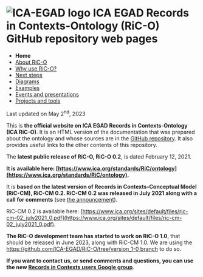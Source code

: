 # ![ICA-EGAD logo](images/ICA_Logo_ExpertGroups_EGAD_small.png) ICA EGAD Records in Contexts-Ontology (RiC-O) GitHub repository web pages


* **Home**
* [About RiC-O](about.html)
* [Why use RiC-O?](why-use-RiC-O.html)
* [Next steps](next-steps.html)
* [Diagrams](diagrams.html)
* [Examples](examples.html)
* [Events and presentations](events.html)
* [Projects and tools](projects-and-tools.html)

Last updated on May 2<sup>nd</sup>, 2023

This is **the official website on ICA EGAD Records in Contexts-Ontology (ICA RiC-O)**. It is an HTML version of the documentation that was prepared about the ontology and whose sources are in the [GitHub repository](https://github.com/ICA-EGAD/RiC-O). It also provides useful links to the other contents of this repository.

The **latest public release of RiC-O, RiC-O 0.2**, is dated February 12, 2021.

**It is available here:
[https://www.ica.org/standards/RiC/ontology](https://www.ica.org/standards/RiC/ontology).**

It is **based on the latest version of Records in Contexts-Conceptual Model (RiC-CM), RiC-CM 0.2. RiC-CM 0.2 was released in July 2021 along with a call for comments** (see [the announcement](https://www.ica.org/en/public-release-of-records-in-contexts-conceptual-model-02)).

RiC-CM 0.2 is available here: 
[https://www.ica.org/sites/default/files/ric-cm-02_july2021_0.pdf](https://www.ica.org/sites/default/files/ric-cm-02_july2021_0.pdf).

**The RiC-O development team has started to work on RiC-O 1.0**, that should be released in June 2023, along with RiC-CM 1.0. We are using the [https://github.com/ICA-EGAD/RiC-O/tree/version_1-0 branch](https://github.com/ICA-EGAD/RiC-O/tree/version_1-0) to do so.

**If you want to contact us, or send comments and questions, you can use the new [Records in Contexts users Google group](https://groups.google.com/g/Records_in_Contexts_users)**.

